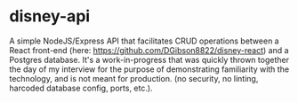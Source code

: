 # disney-api
A simple NodeJS/Express API that facilitates CRUD operations between a React front-end (here: https://github.com/DGibson8822/disney-react) and a Postgres database. It's a work-in-progress that was quickly thrown together the day of my interview for the purpose of demonstrating familiarity with the technology, and is not meant for production. (no security, no linting, harcoded database config, ports, etc.).
